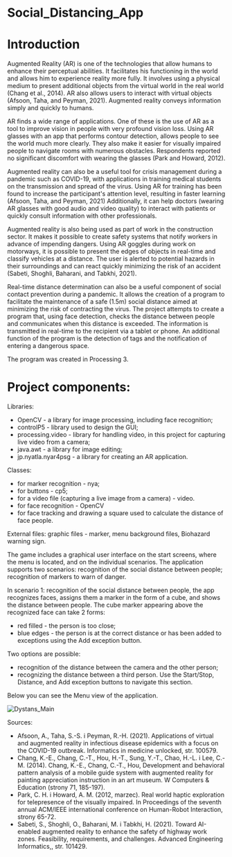 # Social_Distancing_App

# Introduction

Augmented Reality (AR) is one of the technologies that allow humans to enhance their perceptual abilities. It facilitates his functioning in the world and allows him to experience reality more fully. It involves using a physical medium to present additional objects from the virtual world in the real world (Chang et al., 2014).  AR also allows users to interact with virtual objects (Afsoon, Taha, and Peyman, 2021). Augmented reality conveys information simply and quickly to humans. 

AR finds a wide range of applications. One of these is the use of AR as a tool to improve vision in people with very profound vision loss. Using AR glasses with an app that performs contour detection, allows people to see the world much more clearly. They also make it easier for visually impaired people to navigate rooms with numerous obstacles. Respondents reported no significant discomfort with wearing the glasses (Park and Howard, 2012).

Augmented reality can also be a useful tool for crisis management during a pandemic such as COVID-19, with applications in training medical students on the transmission and spread of the virus. Using AR for training has been found to increase the participant's attention level, resulting in faster learning (Afsoon, Taha, and Peyman, 2021) Additionally, it can help doctors (wearing AR glasses with good audio and video quality) to interact with patients or quickly consult information with other professionals. 

Augmented reality is also being used as part of work in the construction sector.  It makes it possible to create safety systems that notify workers in advance of impending dangers. Using AR goggles during work on motorways, it is possible to present the edges of objects in real-time and classify vehicles at a distance. The user is alerted to potential hazards in their surroundings and can react quickly minimizing the risk of an accident (Sabeti, Shoghli, Baharani, and Tabkhi, 2021). 

Real-time distance determination can also be a useful component of social contact prevention during a pandemic. It allows the creation of a program to facilitate the maintenance of a safe (1.5m) social distance aimed at minimizing the risk of contracting the virus. The project attempts to create a program that, using face detection, checks the distance between people and communicates when this distance is exceeded. The information is transmitted in real-time to the recipient via a tablet or phone. An additional function of the program is the detection of tags and the notification of entering a dangerous space. 

The program was created in Processing 3.

# Project components:
Libraries:
- OpenCV - a library for image processing, including face recognition;
- controlP5 - library used to design the GUI;
- processing.video - library for handling video, in this project for capturing live video from a camera;
- java.awt - a library for image editing;
- jp.nyatla.nyar4psg - a library for creating an AR application.

Classes:
- for marker recognition - nya;
- for buttons - cp5;
- for a video file (capturing a live image from a camera) - video.
- for face recognition - OpenCV
- for face tracking and drawing a square used to calculate the distance of face people.

External files:
graphic files - marker, menu background files, Biohazard warning sign.

The game includes a graphical user interface on the start screens, where the menu is located, and on the individual scenarios. The application supports two scenarios:
recognition of the social distance between people;
recognition of markers to warn of danger.

In scenario 1: recognition of the social distance between people, the app recognizes faces, assigns them a marker in the form of a cube, and shows the distance between people. The cube marker appearing above the recognized face can take 2 forms:
- red filled - the person is too close;
- blue edges - the person is at the correct distance or has been added to exceptions using the Add exception button.

Two options are possible:
- recognition of the distance between the camera and the other person;
- recognizing the distance between a third person.
Use the Start/Stop, Distance, and Add exception buttons to navigate this section.

Below you can see the Menu view of the application.

![Dystans_Main](https://user-images.githubusercontent.com/79842403/210446588-3c8cfb58-53fe-45d9-9f44-1355bad869dc.PNG)

Sources:
- Afsoon, A., Taha, S.-S. i Peyman, R.-H. (2021). Applications of virtual and augmented reality in infectious disease epidemics with a focus on the COVID-19 outbreak. Informatics in medicine unlocked, str. 100579.
- Chang, K.-E., Chang, C.-T., Hou, H.-T., Sung, Y.-T., Chao, H.-L. i Lee, C.-M. (2014). Chang, K.-E., Chang, C.-T., Hou, Development and behavioral pattern analysis of a mobile guide system with augmented reality for painting appreciation instruction in an art museum. W Computers & Education (strony 71, 185-197).
- Park, C. H. i Howard, A. M. (2012, marzec). Real world haptic exploration for telepresence of the visually impaired. In Proceedings of the seventh annual ACM/IEEE international conference on Human-Robot Interaction, strony 65-72.
- Sabeti, S., Shoghli, O., Baharani, M. i Tabkhi, H. (2021). Toward AI-enabled augmented reality to enhance the safety of highway work zones. Feasibility, requirements, and challenges. Advanced Engineering Informatics,, str. 101429.
